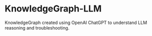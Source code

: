 # KnowledgeGraph-LLM
KnowledgeGraph created using OpenAI ChatGPT to understand LLM reasoning and troubleshooting.
